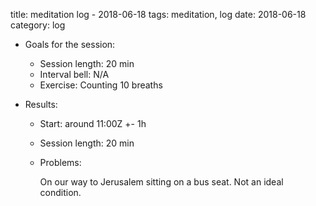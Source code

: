 title: meditation log - 2018-06-18
tags: meditation, log
date: 2018-06-18
category: log

- Goals for the session:
    - Session length: 20 min
    - Interval bell: N/A
    - Exercise: Counting 10 breaths

- Results:
    - Start: around 11:00Z +- 1h
    - Session length: 20 min
    - Problems:

        On our way to Jerusalem sitting on a bus seat.  Not an ideal
        condition.
